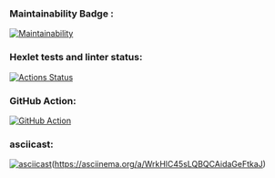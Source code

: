 ### Maintainability Badge :
[![Maintainability](https://api.codeclimate.com/v1/badges/a99a88d28ad37a79dbf6/maintainability)](https://codeclimate.com/github/codeclimate/codeclimate/maintainability)

### Hexlet tests and linter status:
[![Actions Status](https://github.com/LyudmilaMaksimova/frontend-project-lvl1/workflows/hexlet-check/badge.svg)](https://github.com/LyudmilaMaksimova/frontend-project-lvl1/actions)

### GitHub Action:
[![GitHub Action](https://github.com/github/docs/actions/workflows/main.yml/badge.svg)](https://github.com/LyudmilaMaksimova/frontend-project-lvl1/actions)

### asciicast:
[![asciicast](https://asciinema.org/a/WrkHlC45sLQBQCAidaGeFtkaJ.svg)](https://asciinema.org/a/WrkHlC45sLQBQCAidaGeFtkaJ)(https://asciinema.org/a/WrkHlC45sLQBQCAidaGeFtkaJ)